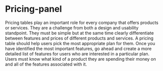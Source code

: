 # Pricing-panel
Pricing tables play an important role for every company that offers products or services. They are a challenge from both a design and usability standpoint. They must be simple but at the same time clearly differentiate between features and prices of different products and services.
A pricing table should help users pick the most appropriate plan for them. 
Once you have identified the most important features, go ahead and create a more detailed list of features for users who are interested in a particular plan. Users must know what kind of a product they are spending their money on and all of the features associated with it.
